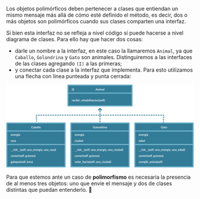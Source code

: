 Los objetos polimórficos deben pertenecer a clases que entiendan un mismo mensaje más allá de cómo esté definido el método, es decir, dos o más objetos son polimórficos cuando sus clases comparten una interfaz. 

Si bien esta interfaz no se refleja a nivel código sí puede hacerse a nivel diagrama de clases. Para ello hay que hacer dos cosas:

* darle un nombre a la interfaz, en este caso la llamaremos `Animal`, ya que `Caballo`, `Golondrina` y `Gato` son animales. Distinguiremos a las interfaces de las clases agregando `(I)` a las primeras;
* y conectar cada clase a la interfaz que implementa. Para esto utilizamos una flecha con línea punteada y punta cerrada:

<img src="https://raw.githubusercontent.com/MumukiProject/mumuki-guia-python3-polimorfismo-python-v-2021/master/assets/clases_3_1647958873199.6%20(4).svg" alt="clases_3_1647958873199.6 (4).svg" width="800px" height="auto">


Para que estemos ante un caso de **polimorfismo** es necesaria la presencia de al menos tres objetos: uno que envíe el mensaje y dos de clases distintas que puedan entenderlo. :exploding_head:
